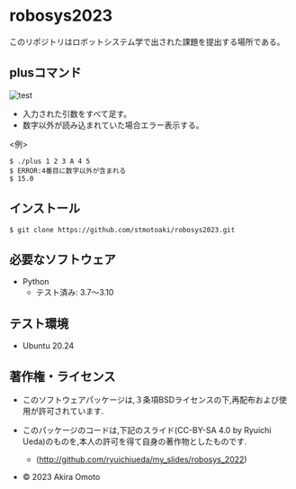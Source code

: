 # robosys2023

このリポジトリはロボットシステム学で出された課題を提出する場所である。

## plusコマンド
![test](https://github.com/stmotoaki/robosys2023/actions/workflows/test.yml/badge.svg)

* 入力された引数をすべて足す。
* 数字以外が読み込まれていた場合エラー表示する。

<例>  
```
$ ./plus 1 2 3 A 4 5  
$ ERROR:4番目に数字以外が含まれる  
$ 15.0  
```

## インストール
```
$ git clone https://github.com/stmotoaki/robosys2023.git
```
## 必要なソフトウェア
* Python
  * テスト済み: 3.7～3.10

## テスト環境
* Ubuntu 20.24

## 著作権・ライセンス
* このソフトウェアパッケージは,３条項BSDライセンスの下,再配布および使用が許可されています.
* このパッケージのコードは,下記のスライド(CC-BY-SA 4.0 by Ryuichi Ueda)のものを,本人の許可を得て自身の著作物としたものです.
	* (http://github.com/ryuichiueda/my_slides/robosys_2022)

* © 2023 Akira Omoto
